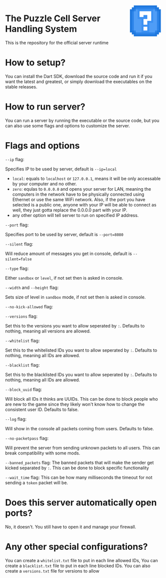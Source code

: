 <img 
  align="right"
  width="100"
  height="100"
  src="https://raw.githubusercontent.com/IonutParau/thepuzzlecell/main/assets/images/logo.png"
/>

# The Puzzle Cell Server Handling System

This is the repository for the official server runtime

# How to setup?

You can install the Dart SDK, download the source code and run it if you want the latest and greatest, or simply download the executables on the stable releases.

# How to run server?

You can run a server by running the executable or the source code, but you can also use some flags and options to customize the server.

# Flags and options

`--ip` flag:

Specifies IP to be used by server, default is `--ip=local`

- `local`: equals to `localhost` or `127.0.0.1`, means it will be only accessable by your computer and no other.
- `zero`: equlas to `0.0.0.0` and opens your server for LAN, meaning the computers in the network have to be physically connected using Ethernet or use the same WiFi network. Also, if the port you have selected is a public one, anyone with your IP will be able to connect as well, they just gotta replace the 0.0.0.0 part with your IP.
- any other option will tell server to run on specified IP address.

`--port` flag:

Specifies port to be used by server, default is `--port=8080`

`--silent` flag:

Will reduce amount of messages you get in console, default is `--silent=false`

`--type` flag:

Either `sandbox` or `level`, if not set then is asked in console.

`--width` and `--height` flag:

Sets size of level in `sandbox` mode, if not set then is asked in console.

`--no-kick-allowed` flag:

`--versions` flag:

Set this to the versions you want to allow seperated by `:`. Defaults to nothing, meaning all versions are allowed.

`--whitelist` flag:

Set this to the whitelisted IDs you want to allow seperated by `:`. Defaults to nothing, meaning all IDs are allowed.

`--blacklist` flag:

Set this to the blacklisted IDs you want to allow seperated by `:`. Defaults to nothing, meaning all IDs are allowed.

`--block_uuid` flag:

Will block all IDs it thinks are UUIDs. This can be done to block people who are new to the game since they likely won't know how to change the consistent user ID. Defaults to false.

`--log` flag:

Will show in the console all packets coming from users. Defaults to false.

`--no-packetpass` flag:

Will prevent the server from sending unknown packets to all users. This can break compatibility with some mods.

`--banned_packets` flag:
The banned packets that will make the sender get kicked separated by `:`. This can be done to block specific functionality

`--wait_time` flag:
This can be how many milliseconds the timeout for not sending a `token` packet will be.

# Does this server automatically open ports?

No, it doesn't. You still have to open it and manage your firewall.

# Any other special configurations?

You can create a `whitelist.txt` file to put in each line allowed IDs,
You can create a `blacklist.txt` file to put in each line blocked IDs.
You can also create a `versions.txt` file for versions to allow

